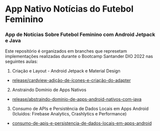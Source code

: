 # App Nativo Notícias do Futebol Feminino
### App de Notícias Sobre Futebol Feminino com Android Jetpack e Java

Este repositório é organizados em branches que represetam implementações realizadas durante o Bootcamp Santander DIO 2022 nas seguintes aulas:

1. Criação e Layout - Android Jetpack e Material Design
 - [release/cardview-adição-de-ícones-e-criação-do-adapter](https://github.com/83Rafa/App-Nativo-Sobre-Futebol-Feminino-com-Android-Jetpack-e-Java/tree/release/cardview-adi%C3%A7%C3%A3o-de-%C3%ADcones-e-cria%C3%A7%C3%A3o-do-adapter)
 
2. Anstraindo Domínio de Apps Nativos
 - [release/abstraindo-dominio-de-apps-android-nativos-com-java](https://github.com/83Rafa/App-Nativo-Sobre-Futebol-Feminino-com-Android-Jetpack-e-Java/tree/release/abstraindo-dominio-de-apps-android-nativos-com-java)

3. Consumo de APIs e Persistência de Dados Locais em Apps Android (Icluídos: Firebase Analytics, Crashlytics e Performance)
 - [consumo-de-apis-e-persistencia-de-dados-locais-em-apps-android](https://github.com/83Rafa/App-Nativo-Sobre-Futebol-Feminino-com-Android-Jetpack-e-Java/tree/release/consumo-de-apis-e-persistencia-de-dados-locais-em-apps-android)
